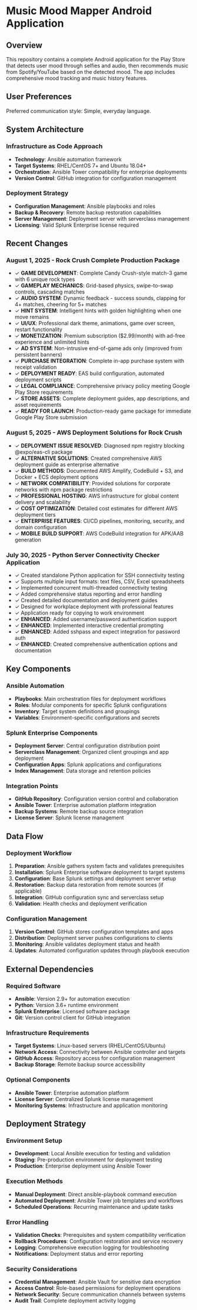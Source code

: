 # Music Mood Mapper Android Application

## Overview

This repository contains a complete Android application for the Play Store that detects user mood through selfies and audio, then recommends music from Spotify/YouTube based on the detected mood. The app includes comprehensive mood tracking and music history features.

## User Preferences

Preferred communication style: Simple, everyday language.

## System Architecture

### Infrastructure as Code Approach
- **Technology**: Ansible automation framework
- **Target Systems**: RHEL/CentOS 7+ and Ubuntu 18.04+
- **Orchestration**: Ansible Tower compatibility for enterprise deployments
- **Version Control**: GitHub integration for configuration management

### Deployment Strategy
- **Configuration Management**: Ansible playbooks and roles
- **Backup & Recovery**: Remote backup restoration capabilities  
- **Server Management**: Deployment server with serverclass management
- **Licensing**: Valid Splunk Enterprise license required

## Recent Changes

### August 1, 2025 - Rock Crush Complete Production Package
- ✓ **GAME DEVELOPMENT**: Complete Candy Crush-style match-3 game with 6 unique rock types
- ✓ **GAMEPLAY MECHANICS**: Grid-based physics, swipe-to-swap controls, cascading matches
- ✓ **AUDIO SYSTEM**: Dynamic feedback - success sounds, clapping for 4+ matches, cheering for 5+ matches
- ✓ **HINT SYSTEM**: Intelligent hints with golden highlighting when one move remains
- ✓ **UI/UX**: Professional dark theme, animations, game over screen, restart functionality
- ✓ **MONETIZATION**: Premium subscription ($2.99/month) with ad-free experience and unlimited hints
- ✓ **AD SYSTEM**: Non-intrusive end-of-game ads only (improved from persistent banners)
- ✓ **PURCHASE INTEGRATION**: Complete in-app purchase system with receipt validation
- ✓ **DEPLOYMENT READY**: EAS build configuration, automated deployment scripts
- ✓ **LEGAL COMPLIANCE**: Comprehensive privacy policy meeting Google Play Store requirements
- ✓ **STORE ASSETS**: Complete deployment guides, app descriptions, and asset requirements
- ✓ **READY FOR LAUNCH**: Production-ready game package for immediate Google Play Store submission

### August 5, 2025 - AWS Deployment Solutions for Rock Crush
- ✓ **DEPLOYMENT ISSUE RESOLVED**: Diagnosed npm registry blocking @expo/eas-cli package
- ✓ **ALTERNATIVE SOLUTIONS**: Created comprehensive AWS deployment guide as enterprise alternative
- ✓ **BUILD METHODS**: Documented AWS Amplify, CodeBuild + S3, and Docker + ECS deployment options
- ✓ **NETWORK COMPATIBILITY**: Provided solutions for corporate networks with npm package restrictions
- ✓ **PROFESSIONAL HOSTING**: AWS infrastructure for global content delivery and scalability
- ✓ **COST OPTIMIZATION**: Detailed cost estimates for different AWS deployment tiers
- ✓ **ENTERPRISE FEATURES**: CI/CD pipelines, monitoring, security, and domain configuration
- ✓ **MOBILE BUILD SUPPORT**: AWS CodeBuild integration for APK/AAB generation

### July 30, 2025 - Python Server Connectivity Checker Application
- ✓ Created standalone Python application for SSH connectivity testing
- ✓ Supports multiple input formats: text files, CSV, Excel spreadsheets
- ✓ Implemented concurrent multi-threaded connectivity testing
- ✓ Added comprehensive status reporting and error handling
- ✓ Created detailed documentation and deployment guides
- ✓ Designed for workplace deployment with professional features
- ✓ Application ready for copying to work environment
- ✓ **ENHANCED**: Added username/password authentication support
- ✓ **ENHANCED**: Implemented interactive credential prompting
- ✓ **ENHANCED**: Added sshpass and expect integration for password auth
- ✓ **ENHANCED**: Created comprehensive authentication options and documentation

## Key Components

### Ansible Automation
- **Playbooks**: Main orchestration files for deployment workflows
- **Roles**: Modular components for specific Splunk configurations
- **Inventory**: Target system definitions and groupings
- **Variables**: Environment-specific configurations and secrets

### Splunk Enterprise Components
- **Deployment Server**: Central configuration distribution point
- **Serverclass Management**: Organized client groupings and app deployment
- **Configuration Apps**: Splunk applications and configurations
- **Index Management**: Data storage and retention policies

### Integration Points
- **GitHub Repository**: Configuration version control and collaboration
- **Ansible Tower**: Enterprise automation platform integration
- **Backup Systems**: Remote backup source integration
- **License Server**: Splunk license management

## Data Flow

### Deployment Workflow
1. **Preparation**: Ansible gathers system facts and validates prerequisites
2. **Installation**: Splunk Enterprise software deployment to target systems
3. **Configuration**: Base Splunk settings and deployment server setup
4. **Restoration**: Backup data restoration from remote sources (if applicable)
5. **Integration**: GitHub configuration sync and serverclass setup
6. **Validation**: Health checks and deployment verification

### Configuration Management
1. **Version Control**: GitHub stores configuration templates and apps
2. **Distribution**: Deployment server pushes configurations to clients
3. **Monitoring**: Ansible validates deployment status and health
4. **Updates**: Automated configuration updates through playbook execution

## External Dependencies

### Required Software
- **Ansible**: Version 2.9+ for automation execution
- **Python**: Version 3.6+ runtime environment
- **Splunk Enterprise**: Licensed software package
- **Git**: Version control client for GitHub integration

### Infrastructure Requirements
- **Target Systems**: Linux-based servers (RHEL/CentOS/Ubuntu)
- **Network Access**: Connectivity between Ansible controller and targets
- **GitHub Access**: Repository access for configuration management
- **Backup Storage**: Remote backup source accessibility

### Optional Components
- **Ansible Tower**: Enterprise automation platform
- **License Server**: Centralized Splunk license management
- **Monitoring Systems**: Infrastructure and application monitoring

## Deployment Strategy

### Environment Setup
- **Development**: Local Ansible execution for testing and validation
- **Staging**: Pre-production environment for deployment testing
- **Production**: Enterprise deployment using Ansible Tower

### Execution Methods
- **Manual Deployment**: Direct ansible-playbook command execution
- **Automated Deployment**: Ansible Tower job templates and workflows
- **Scheduled Operations**: Recurring maintenance and update tasks

### Error Handling
- **Validation Checks**: Prerequisites and system compatibility verification
- **Rollback Procedures**: Configuration restoration and service recovery
- **Logging**: Comprehensive execution logging for troubleshooting
- **Notifications**: Deployment status and error reporting

### Security Considerations
- **Credential Management**: Ansible Vault for sensitive data encryption
- **Access Control**: Role-based permissions for deployment operations
- **Network Security**: Secure communication channels between systems
- **Audit Trail**: Complete deployment activity logging